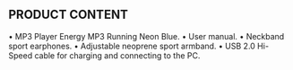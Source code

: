 ## PRODUCT CONTENT
• MP3 Player Energy MP3 Running Neon Blue.
• User manual.
• Neckband sport earphones.
• Adjustable neoprene sport armband.
• USB 2.0 Hi-Speed cable for charging and connecting to the PC.
